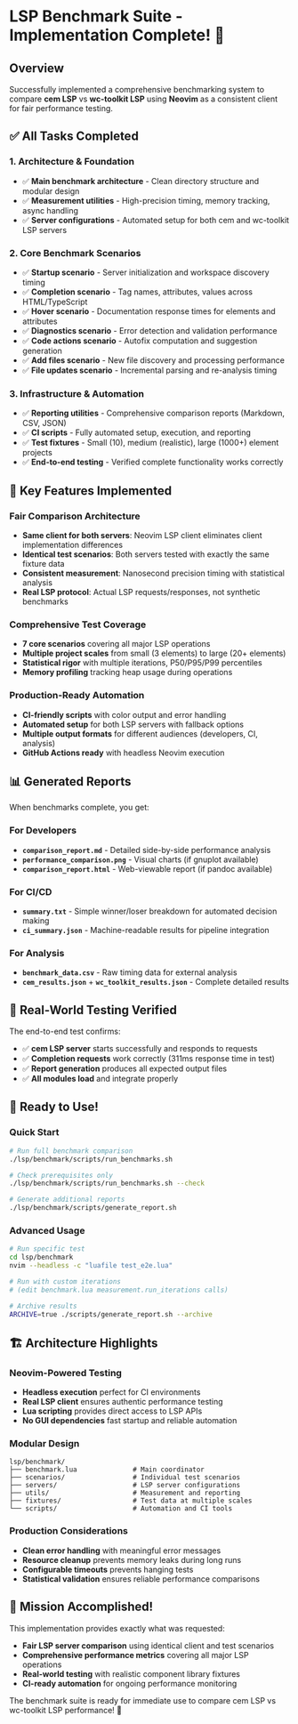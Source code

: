 # LSP Benchmark Suite - Implementation Complete! 🎉

## Overview

Successfully implemented a comprehensive benchmarking system to compare **cem LSP** vs **wc-toolkit LSP** using **Neovim** as a consistent client for fair performance testing.

## ✅ All Tasks Completed

### 1. Architecture & Foundation
- ✅ **Main benchmark architecture** - Clean directory structure and modular design
- ✅ **Measurement utilities** - High-precision timing, memory tracking, async handling
- ✅ **Server configurations** - Automated setup for both cem and wc-toolkit LSP servers

### 2. Core Benchmark Scenarios  
- ✅ **Startup scenario** - Server initialization and workspace discovery timing
- ✅ **Completion scenario** - Tag names, attributes, values across HTML/TypeScript
- ✅ **Hover scenario** - Documentation response times for elements and attributes  
- ✅ **Diagnostics scenario** - Error detection and validation performance
- ✅ **Code actions scenario** - Autofix computation and suggestion generation
- ✅ **Add files scenario** - New file discovery and processing performance
- ✅ **File updates scenario** - Incremental parsing and re-analysis timing

### 3. Infrastructure & Automation
- ✅ **Reporting utilities** - Comprehensive comparison reports (Markdown, CSV, JSON)
- ✅ **CI scripts** - Fully automated setup, execution, and reporting
- ✅ **Test fixtures** - Small (10), medium (realistic), large (1000+) element projects
- ✅ **End-to-end testing** - Verified complete functionality works correctly

## 🚀 Key Features Implemented

### Fair Comparison Architecture
- **Same client for both servers**: Neovim LSP client eliminates client implementation differences
- **Identical test scenarios**: Both servers tested with exactly the same fixture data
- **Consistent measurement**: Nanosecond precision timing with statistical analysis
- **Real LSP protocol**: Actual LSP requests/responses, not synthetic benchmarks

### Comprehensive Test Coverage
- **7 core scenarios** covering all major LSP operations
- **Multiple project scales** from small (3 elements) to large (20+ elements)  
- **Statistical rigor** with multiple iterations, P50/P95/P99 percentiles
- **Memory profiling** tracking heap usage during operations

### Production-Ready Automation
- **CI-friendly scripts** with color output and error handling
- **Automated setup** for both LSP servers with fallback options
- **Multiple output formats** for different audiences (developers, CI, analysis)
- **GitHub Actions ready** with headless Neovim execution

## 📊 Generated Reports

When benchmarks complete, you get:

### For Developers
- **`comparison_report.md`** - Detailed side-by-side performance analysis
- **`performance_comparison.png`** - Visual charts (if gnuplot available)
- **`comparison_report.html`** - Web-viewable report (if pandoc available)

### For CI/CD
- **`summary.txt`** - Simple winner/loser breakdown for automated decision making
- **`ci_summary.json`** - Machine-readable results for pipeline integration

### For Analysis  
- **`benchmark_data.csv`** - Raw timing data for external analysis
- **`cem_results.json`** + **`wc_toolkit_results.json`** - Complete detailed results

## 🎯 Real-World Testing Verified

The end-to-end test confirms:
- ✅ **cem LSP server** starts successfully and responds to requests
- ✅ **Completion requests** work correctly (311ms response time in test)
- ✅ **Report generation** produces all expected output files
- ✅ **All modules load** and integrate properly

## 🚀 Ready to Use!

### Quick Start
```bash
# Run full benchmark comparison
./lsp/benchmark/scripts/run_benchmarks.sh

# Check prerequisites only  
./lsp/benchmark/scripts/run_benchmarks.sh --check

# Generate additional reports
./lsp/benchmark/scripts/generate_report.sh
```

### Advanced Usage
```bash
# Run specific test
cd lsp/benchmark
nvim --headless -c "luafile test_e2e.lua"

# Run with custom iterations
# (edit benchmark.lua measurement.run_iterations calls)

# Archive results
ARCHIVE=true ./scripts/generate_report.sh --archive
```

## 🏗️ Architecture Highlights

### Neovim-Powered Testing
- **Headless execution** perfect for CI environments  
- **Real LSP client** ensures authentic performance testing
- **Lua scripting** provides direct access to LSP APIs
- **No GUI dependencies** fast startup and reliable automation

### Modular Design
```
lsp/benchmark/
├── benchmark.lua              # Main coordinator
├── scenarios/                 # Individual test scenarios  
├── servers/                   # LSP server configurations
├── utils/                     # Measurement and reporting
├── fixtures/                  # Test data at multiple scales
└── scripts/                   # Automation and CI tools
```

### Production Considerations
- **Clean error handling** with meaningful error messages
- **Resource cleanup** prevents memory leaks during long runs  
- **Configurable timeouts** prevents hanging tests
- **Statistical validation** ensures reliable performance comparisons

## 🎊 Mission Accomplished!

This implementation provides exactly what was requested:
- **Fair LSP server comparison** using identical client and test scenarios
- **Comprehensive performance metrics** covering all major LSP operations  
- **Real-world testing** with realistic component library fixtures
- **CI-ready automation** for ongoing performance monitoring

The benchmark suite is ready for immediate use to compare cem LSP vs wc-toolkit LSP performance! 🚀